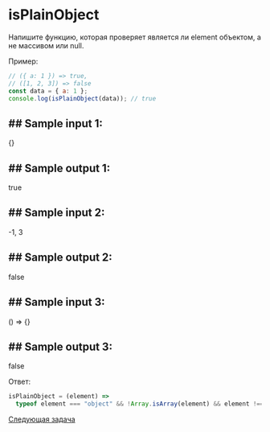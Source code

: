 # isPlainObject

Напишите функцию, которая проверяет является ли element объектом, а не массивом или null.

Пример:

```jsx
// ({ a: 1 }) => true,
// ([1, 2, 3]) => false
const data = { a: 1 };
console.log(isPlainObject(data)); // true
```

## ## Sample input 1:

{}

## ## Sample output 1:

true

## ## Sample input 2:

-1, 3

## ## Sample output 2:

false

## ## Sample input 3:

() => {}

## ## Sample output 3:

false

Ответ:

```jsx
isPlainObject = (element) =>
  typeof element === "object" && !Array.isArray(element) && element !== null;
```

[Cледующая задача](../q-2/)
